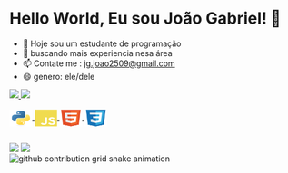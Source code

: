 # Hello World, Eu sou João Gabriel! 👋

- 🔭 Hoje sou um estudante de programação
- 🌱 buscando mais experiencia nesa área
- 📫 Contate me : jg.joao2509@gmail.com
- 😄 genero: ele/dele

<!--Stats-->
<div style="display: inline">
   <a href="https://github.com/jgabriel2509">
   <div style="display: inline_block">
      <img height="180em" src="https://github-readme-stats.vercel.app/api?username=jgabriel2509&show_icons=true&include_all_commits=true&count_private=true&bg_color=151515&border_color=00688b&title_color=d7d8c0&text_color=d1c89a&icon_color=5aa2c9"/>
      <img height="180em" src="https://github-readme-stats.vercel.app/api/top-langs/?username=jgabriel2509&layout=compact&langs_count=7&bg_color=151515&border_color=00688b&title_color=d7d8c0&text_color=d5e5e4&icon_color=5aa2c9"/>
   </div>
</div>

<!--languages-->
<div style="display: inline_block"><br>
  <img align="center" alt="jgabriel2509-python" height="30" width="40" src="https://raw.githubusercontent.com/devicons/devicon/master/icons/python/python-original.svg">
  <img align="center" alt="jgabriel2509-js" height="30" width="40" src="https://raw.githubusercontent.com/devicons/devicon/master/icons/javascript/javascript-plain.svg">
  <img align="center" alt="jgabriel2509-html" height="30" width="40" src="https://raw.githubusercontent.com/devicons/devicon/master/icons/html5/html5-original.svg">
  <img align="center" alt="jgabriel2509-css" height="30" width="40" src="https://raw.githubusercontent.com/devicons/devicon/master/icons/css3/css3-original.svg">
</div>

  ##

<!--social media-->
<div> 
  <a href="https://instagram.com/_silvax.07" target="_blank"><img src="https://img.shields.io/badge/-Instagram-%23E4405F?style=for-the-badge&logo=instagram&logoColor=white" target="_blank"></a>
  <a href = "mailto:jgabriel2509@gmail.com"><img src="https://img.shields.io/badge/-Gmail-%23333?style=for-the-badge&logo=gmail&logoColor=white" target="_blank"></a>
</div>

<picture>
  <source media="(prefers-color-scheme: dark)" srcset="https://raw.githubusercontent.com/jgabriel2509/jgabriel2509/output/github-contribution-grid-snake-dark.svg">
  <source media="(prefers-color-scheme: light)" srcset="https://raw.githubusercontent.com/jgabriel2509/jgabriel2509/output/github-contribution-grid-snake.svg">
  <img alt="github contribution grid snake animation" src="https://raw.githubusercontent.com/jgabriel2509/jgabriel2509/output/github-contribution-grid-snake.svg">
</picture>
